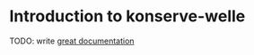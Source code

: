 # Introduction to konserve-welle

TODO: write [great documentation](http://jacobian.org/writing/what-to-write/)

